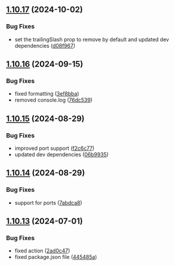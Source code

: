 ## [1.10.17](https://github.com/TheNaubit/make-url/compare/v1.10.16...v1.10.17) (2024-10-02)


### Bug Fixes

* set the trailingSlash prop to remove by default and updated dev dependencies ([d08f967](https://github.com/TheNaubit/make-url/commit/d08f967d2d9209336d1c1daee298bd64e068dee0))



## [1.10.16](https://github.com/TheNaubit/make-url/compare/v1.10.15...v1.10.16) (2024-09-15)


### Bug Fixes

* fixed formatting ([3ef8bba](https://github.com/TheNaubit/make-url/commit/3ef8bba638d9c9c64650794aa7c61929ca362c81))
* removed console.log ([76dc539](https://github.com/TheNaubit/make-url/commit/76dc5390f3e5a0c35e63167ff53807040cd71d84))



## [1.10.15](https://github.com/TheNaubit/make-url/compare/v1.10.14...v1.10.15) (2024-08-29)


### Bug Fixes

* improved port support ([f2c6c77](https://github.com/TheNaubit/make-url/commit/f2c6c772c822cadd5bd5cf4b49b9e4e06993089b))
* updated dev dependencies ([06b9935](https://github.com/TheNaubit/make-url/commit/06b99357a8c1231a1880d35e83aa3fd03d5683ae))



## [1.10.14](https://github.com/TheNaubit/make-url/compare/v1.10.13...v1.10.14) (2024-08-29)


### Bug Fixes

* support for ports ([7abdca8](https://github.com/TheNaubit/make-url/commit/7abdca8724f8008145da69f47f6da553d7b6128a))



## [1.10.13](https://github.com/TheNaubit/make-url/compare/v1.10.12...v1.10.13) (2024-07-01)


### Bug Fixes

* fixed action ([2ad0c47](https://github.com/TheNaubit/make-url/commit/2ad0c475d72ce93b2d21275ee0864cefdc9f3f24))
* fixed package.json file ([445485a](https://github.com/TheNaubit/make-url/commit/445485a39c3d2cfa5f7031e375b42d39fd396770))



